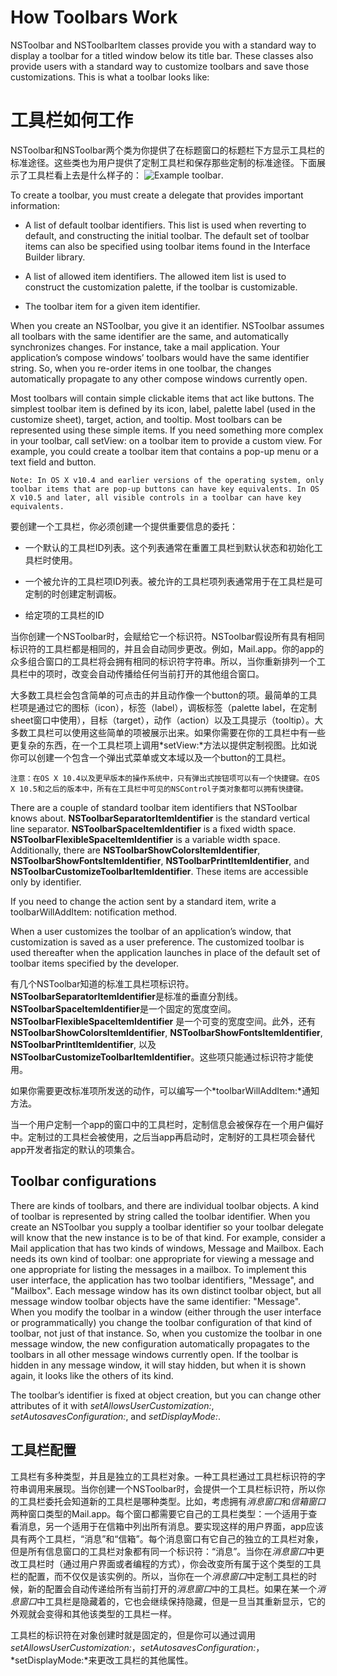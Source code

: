 # How Toolbars Work

NSToolbar and NSToolbarItem classes provide you with a standard way to display a toolbar for a titled window below its title bar. These classes also provide users with a standard way to customize toolbars and save those customizations. This is what a toolbar looks like:

# 工具栏如何工作

NSToolbar和NSToolbar两个类为你提供了在标题窗口的标题栏下方显示工具栏的标准途径。这些类也为用户提供了定制工具栏和保存那些定制的标准途径。下面展示了工具栏看上去是什么样子的：
![ Example toolbar ]( http://cl.ly/image/1y2b0K3O0G2r/Screen%20Shot%202014-05-06%20at%2018.13.56.png ).



To create a toolbar, you must create a delegate that provides important information:

* A list of default toolbar identifiers. This list is used when reverting to default, and constructing the initial toolbar.
The default set of toolbar items can also be specified using toolbar items found in the Interface Builder library.

* A list of allowed item identifiers. The allowed item list is used to construct the customization palette, if the toolbar is customizable.

* The toolbar item for a given item identifier.

When you create an NSToolbar, you give it an identifier. NSToolbar assumes all toolbars with the same identifier are the same, and automatically synchronizes changes. For instance, take a mail application. Your application’s compose windows’ toolbars would have the same identifier string. So, when you re-order items in one toolbar, the changes automatically propagate to any other compose windows currently open.

Most toolbars will contain simple clickable items that act like buttons. The simplest toolbar item is defined by its icon, label, palette label (used in the customize sheet), target, action, and tooltip. Most toolbars can be represented using these simple items. If you need something more complex in your toolbar, call setView: on a toolbar item to provide a custom view. For example, you could create a toolbar item that contains a pop-up menu or a text field and button.

```
Note: In OS X v10.4 and earlier versions of the operating system, only toolbar items that are pop-up buttons can have key equivalents. In OS X v10.5 and later, all visible controls in a toolbar can have key equivalents.
```

要创建一个工具栏，你必须创建一个提供重要信息的委托：

* 一个默认的工具栏ID列表。这个列表通常在重置工具栏到默认状态和初始化工具栏时使用。

* 一个被允许的工具栏项ID列表。被允许的工具栏项列表通常用于在工具栏是可定制的时创建定制调板。

* 给定项的工具栏的ID

当你创建一个NSToolbar时，会赋给它一个标识符。NSToolbar假设所有具有相同标识符的工具栏都是相同的，并且会自动同步更改。例如，Mail.app。你的app的众多组合窗口的工具栏将会拥有相同的标识符字符串。所以，当你重新排列一个工具栏中的项时，改变会自动传播给任何当前打开的其他组合窗口。

大多数工具栏会包含简单的可点击的并且动作像一个button的项。最简单的工具栏项是通过它的图标（icon），标签（label），调板标签（palette label，在定制sheet窗口中使用），目标（target），动作（action）以及工具提示（tooltip）。大多数工具栏可以使用这些简单的项被展示出来。如果你需要在你的工具栏中有一些更复杂的东西，在一个工具栏项上调用*setView:*方法以提供定制视图。比如说你可以创建一个包含一个弹出式菜单或文本域以及一个button的工具栏。

```
注意：在OS X 10.4以及更早版本的操作系统中，只有弹出式按钮项可以有一个快捷键。在OS X 10.5和之后的版本中，所有在工具栏中可见的NSControl子类对象都可以拥有快捷键。
```



There are a couple of standard toolbar item identifiers that NSToolbar knows about. **NSToolbarSeparatorItemIdentifier** is the standard vertical line separator. **NSToolbarSpaceItemIdentifier** is a fixed width space. **NSToolbarFlexibleSpaceItemIdentifier** is a variable width space. Additionally, there are **NSToolbarShowColorsItemIdentifier**, **NSToolbarShowFontsItemIdentifier**, **NSToolbarPrintItemIdentifier**, and **NSToolbarCustomizeToolbarItemIdentifier**. These items are accessible only by identifier.

If you need to change the action sent by a standard item, write a toolbarWillAddItem: notification method.

When a user customizes the toolbar of an application’s window, that customization is saved as a user preference. The customized toolbar is used thereafter when the application launches in place of the default set of toolbar items specified by the developer.


有几个NSToolbar知道的标准工具栏项标识符。**NSToolbarSeparatorItemIdentifier**是标准的垂直分割线。 **NSToolbarSpaceItemIdentifier**是一个固定的宽度空间。**NSToolbarFlexibleSpaceItemIdentifier** 是一个可变的宽度空间。此外，还有**NSToolbarShowColorsItemIdentifier**, **NSToolbarShowFontsItemIdentifier**, **NSToolbarPrintItemIdentifier**, 以及**NSToolbarCustomizeToolbarItemIdentifier**。这些项只能通过标识符才能使用。

如果你需要更改标准项所发送的动作，可以编写一个*toolbarWillAddItem:*通知方法。

当一个用户定制一个app的窗口中的工具栏时，定制信息会被保存在一个用户偏好中。定制过的工具栏会被使用，之后当app再启动时，定制好的工具栏项会替代app开发者指定的默认的项集合。



## Toolbar configurations

There are kinds of toolbars, and there are individual toolbar objects. A kind of toolbar is represented by string called the toolbar identifier. When you create an NSToolbar you supply a toolbar identifier so your toolbar delegate will know that the new instance is to be of that kind. For example, consider a Mail application that has two kinds of windows, Message and Mailbox. Each needs its own kind of toolbar: one appropriate for viewing a message and one appropriate for listing the messages in a mailbox. To implement this user interface, the application has two toolbar identifiers, "Message", and "Mailbox". Each message window has its own distinct toolbar object, but all message window toolbar objects have the same identifier: "Message". When you modify the toolbar in a window (either through the user interface or programmatically) you change the toolbar configuration of that kind of toolbar, not just of that instance. So, when you customize the toolbar in one message window, the new configuration automatically propagates to the toolbars in all other message windows currently open. If the toolbar is hidden in any message window, it will stay hidden, but when it is shown again, it looks like the others of its kind.

The toolbar’s identifier is fixed at object creation, but you can change other attributes of it with *setAllowsUserCustomization:*, *setAutosavesConfiguration:*, and *setDisplayMode:*.

## 工具栏配置

工具栏有多种类型，并且是独立的工具栏对象。一种工具栏通过工具栏标识符的字符串调用来展现。当你创建一个NSToolbar时，会提供一个工具栏标识符，所以你的工具栏委托会知道新的工具栏是哪种类型。比如，考虑拥有*消息窗口*和*信箱窗口*两种窗口类型的Mail.app。每个窗口都需要它自己的工具栏类型：一个适用于查看消息，另一个适用于在信箱中列出所有消息。要实现这样的用户界面，app应该具有两个工具栏，“消息”和“信箱”。每个消息窗口有它自己的独立的工具栏对象，但是所有信息窗口的工具栏对象都有同一个标识符：“消息”。当你在*消息窗口*中更改工具栏时（通过用户界面或者编程的方式），你会改变所有属于这个类型的工具栏的配置，而不仅仅是该实例的。所以，当你在一个*消息窗口*中定制工具栏的时候，新的配置会自动传递给所有当前打开的*消息窗口*中的工具栏。如果在某一个*消息窗口*中工具栏是隐藏着的，它也会继续保持隐藏，但是一旦当其重新显示，它的外观就会变得和其他该类型的工具栏一样。

工具栏的标识符在对象创建时就是固定的，但是你可以通过调用*setAllowsUserCustomization:*，*setAutosavesConfiguration:*，*setDisplayMode:*来更改工具栏的其他属性。





